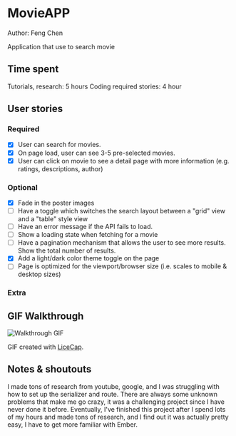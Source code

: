 # MovieAPP

Author: Feng Chen

Application that use to search movie

## Time spent
Tutorials, research: 5 hours Coding required stories: 4 hour

## User stories

### Required
 * [x] User can search for movies. 
 * [x] On page load, user can see 3-5 pre-selected movies.
 * [x] User can click on movie to see a detail page with more information (e.g. ratings, descriptions, author)

### Optional

 * [x] Fade in the poster images
 * [ ] Have a toggle which switches the search layout between a "grid" view and a "table" style view
 * [ ] Have an error message if the API fails to load.
 * [ ] Show a loading state when fetching for a movie
 * [ ] Have a pagination mechanism that allows the user to see more results. Show the total number of results.
 * [x] Add a light/dark color theme toggle on the page
 * [ ] Page is optimized for the viewport/browser size (i.e. scales to mobile & desktop sizes)

### Extra


## GIF Walkthrough

![Walkthrough GIF](path/to/gif.gif)

GIF created with [LiceCap](https://www.cockos.com/licecap/).

## Notes & shoutouts

I made tons of research from youtube, google, and I was struggling with how to set up the serializer and route. There are always some unknown problems that make me go crazy, it was a challenging project since I have never done it before. Eventually, I've finished this project after I spend lots of my hours and made tons of research, and I find out it was actually pretty easy, I have to get more familiar with Ember.
